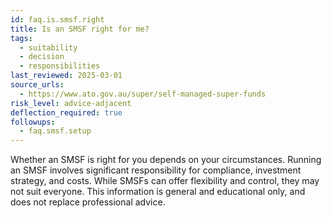 ```yaml
---
id: faq.is.smsf.right
title: Is an SMSF right for me?
tags:
  - suitability
  - decision
  - responsibilities
last_reviewed: 2025-03-01
source_urls:
  - https://www.ato.gov.au/super/self-managed-super-funds
risk_level: advice-adjacent
deflection_required: true
followups:
  - faq.smsf.setup
---
```


Whether an SMSF is right for you depends on your circumstances. Running an SMSF involves significant responsibility for compliance, investment strategy, and costs. While SMSFs can offer flexibility and control, they may not suit everyone. This information is general and educational only, and does not replace professional advice.
